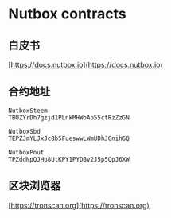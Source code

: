 # Nutbox contracts

## 白皮书
[https://docs.nutbox.io](https://docs.nutbox.io)

## 合约地址
```
NutboxSteem
TBUZYrDh7gzjd1PLnkMHWoAo55ctRzZzGN

NutboxSbd
TEPZJmYLJxJc8b5FueswwLWmUDhJGnih6Q

NutboxPnut
TPZddNpQJHu8UtKPY1PYDBv2J5p5QpJ6XW
```

## 区块浏览器
[https://tronscan.org](https://tronscan.org)




